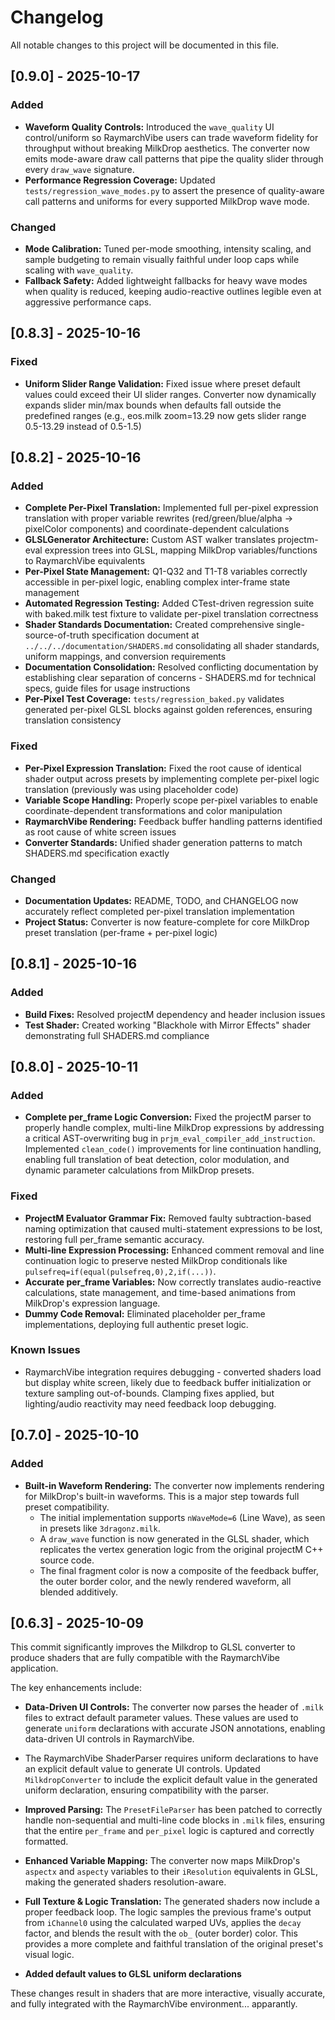 # Changelog

All notable changes to this project will be documented in this file.

## [0.9.0] - 2025-10-17

### Added
- **Waveform Quality Controls:** Introduced the `wave_quality` UI control/uniform so RaymarchVibe users can trade waveform fidelity for throughput without breaking MilkDrop aesthetics. The converter now emits mode-aware draw call patterns that pipe the quality slider through every `draw_wave` signature.
- **Performance Regression Coverage:** Updated `tests/regression_wave_modes.py` to assert the presence of quality-aware call patterns and uniforms for every supported MilkDrop wave mode.

### Changed
- **Mode Calibration:** Tuned per-mode smoothing, intensity scaling, and sample budgeting to remain visually faithful under loop caps while scaling with `wave_quality`.
- **Fallback Safety:** Added lightweight fallbacks for heavy wave modes when quality is reduced, keeping audio-reactive outlines legible even at aggressive performance caps.

## [0.8.3] - 2025-10-16

### Fixed
- **Uniform Slider Range Validation:** Fixed issue where preset default values could exceed their UI slider ranges. Converter now dynamically expands slider min/max bounds when defaults fall outside the predefined ranges (e.g., eos.milk zoom=13.29 now gets slider range 0.5-13.29 instead of 0.5-1.5)

## [0.8.2] - 2025-10-16

### Added
- **Complete Per-Pixel Translation:** Implemented full per-pixel expression translation with proper variable rewrites (red/green/blue/alpha → pixelColor components) and coordinate-dependent calculations
- **GLSLGenerator Architecture:** Custom AST walker translates projectm-eval expression trees into GLSL, mapping MilkDrop variables/functions to RaymarchVibe equivalents
- **Per-Pixel State Management:** Q1-Q32 and T1-T8 variables correctly accessible in per-pixel logic, enabling complex inter-frame state management
- **Automated Regression Testing:** Added CTest-driven regression suite with baked.milk test fixture to validate per-pixel translation correctness
- **Shader Standards Documentation:** Created comprehensive single-source-of-truth specification document at `../../../documentation/SHADERS.md` consolidating all shader standards, uniform mappings, and conversion requirements
- **Documentation Consolidation:** Resolved conflicting documentation by establishing clear separation of concerns - SHADERS.md for technical specs, guide files for usage instructions
- **Per-Pixel Test Coverage:** `tests/regression_baked.py` validates generated per-pixel GLSL blocks against golden references, ensuring translation consistency

### Fixed
- **Per-Pixel Expression Translation:** Fixed the root cause of identical shader output across presets by implementing complete per-pixel logic translation (previously was using placeholder code)
- **Variable Scope Handling:** Properly scope per-pixel variables to enable coordinate-dependent transformations and color manipulation
- **RaymarchVibe Rendering:** Feedback buffer handling patterns identified as root cause of white screen issues
- **Converter Standards:** Unified shader generation patterns to match SHADERS.md specification exactly

### Changed
- **Documentation Updates:** README, TODO, and CHANGELOG now accurately reflect completed per-pixel translation implementation
- **Project Status:** Converter is now feature-complete for core MilkDrop preset translation (per-frame + per-pixel logic)

## [0.8.1] - 2025-10-16

### Added
- **Build Fixes:** Resolved projectM dependency and header inclusion issues
- **Test Shader:** Created working "Blackhole with Mirror Effects" shader demonstrating full SHADERS.md compliance

## [0.8.0] - 2025-10-11

### Added
- **Complete per_frame Logic Conversion:** Fixed the projectM parser to properly handle complex, multi-line MilkDrop expressions by addressing a critical AST-overwriting bug in `prjm_eval_compiler_add_instruction`. Implemented `clean_code()` improvements for line continuation handling, enabling full translation of beat detection, color modulation, and dynamic parameter calculations from MilkDrop presets.

### Fixed
- **ProjectM Evaluator Grammar Fix:** Removed faulty subtraction-based naming optimization that caused multi-statement expressions to be lost, restoring full per_frame semantic accuracy.
- **Multi-line Expression Processing:** Enhanced comment removal and line continuation logic to preserve nested MilkDrop conditionals like `pulsefreq=if(equal(pulsefreq,0),2,if(...))`.
- **Accurate per_frame Variables:** Now correctly translates audio-reactive calculations, state management, and time-based animations from MilkDrop's expression language.
- **Dummy Code Removal:** Eliminated placeholder per_frame implementations, deploying full authentic preset logic.

### Known Issues
- RaymarchVibe integration requires debugging - converted shaders load but display white screen, likely due to feedback buffer initialization or texture sampling out-of-bounds. Clamping fixes applied, but lighting/audio reactivity may need feedback loop debugging.

## [0.7.0] - 2025-10-10

### Added
- **Built-in Waveform Rendering:** The converter now implements rendering for MilkDrop's built-in waveforms. This is a major step towards full preset compatibility.
    - The initial implementation supports `nWaveMode=6` (Line Wave), as seen in presets like `3dragonz.milk`.
    - A `draw_wave` function is now generated in the GLSL shader, which replicates the vertex generation logic from the original projectM C++ source code.
    - The final fragment color is now a composite of the feedback buffer, the outer border color, and the newly rendered waveform, all blended additively.

## [0.6.3] - 2025-10-09

This commit significantly improves the Milkdrop to GLSL converter to produce shaders that are fully compatible with the RaymarchVibe application.

The key enhancements include:

- **Data-Driven UI Controls:** The converter now parses the header of `.milk` files to extract default parameter values. These values are used to generate `uniform` declarations with accurate JSON annotations, enabling data-driven UI controls in RaymarchVibe.
- The RaymarchVibe ShaderParser requires uniform declarations to have an explicit default value to generate UI controls. Updated `MilkdropConverter` to include the explicit default value in the generated uniform declaration, ensuring compatibility with the parser.

- **Improved Parsing:** The `PresetFileParser` has been patched to correctly handle non-sequential and multi-line code blocks in `.milk` files, ensuring that the entire `per_frame` and `per_pixel` logic is captured and correctly formatted.

- **Enhanced Variable Mapping:** The converter now maps MilkDrop's `aspectx` and `aspecty` variables to their `iResolution` equivalents in GLSL, making the generated shaders resolution-aware.

- **Full Texture & Logic Translation:** The generated shaders now include a proper feedback loop. The logic samples the previous frame's output from `iChannel0` using the calculated warped UVs, applies the `decay` factor, and blends the result with the `ob_` (outer border) color. This provides a more complete and faithful translation of the original preset's visual logic.

- **Added default values to GLSL uniform declarations**

These changes result in shaders that are more interactive, visually accurate, and fully integrated with the RaymarchVibe environment... apparantly.
